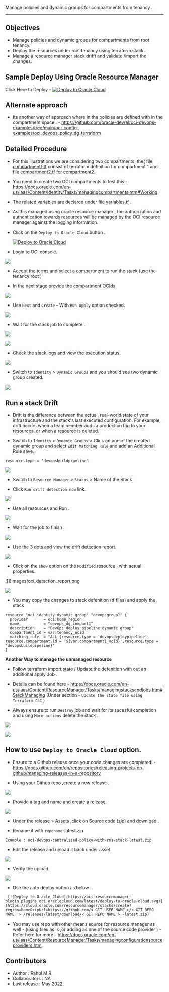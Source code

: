 Manage policies and dynamic groups for compartments from tenancy .

------------

Objectives 
---

- Manage policies and dynamic groups for compartments from root tenancy.
- Deploy the resources under root tenancy using terraform stack .
- Manage a resource manager stack drifft and validate /import the changes. 


Sample Deploy Using Oracle Resource Manager
--------- 

Click Here to Deploy - [![Deploy to Oracle Cloud](https://oci-resourcemanager-plugin.plugins.oci.oraclecloud.com/latest/deploy-to-oracle-cloud.svg)](https://cloud.oracle.com/resourcemanager/stacks/create?region=home&zipUrl=https://github.com/RahulMR42/oci-devops-centralized-policy-with-rms-stack/releases/latest/download/oci-devops-centralized-policy-with-rms-stack-latest.zip)


Alternate approach
---
- Its another way of approach where in the policies are defined with in the compartment space . - https://github.com/oracle-devrel/oci-devops-examples/tree/main/oci-config-examples/oci_devops_policy_dg_terraform 

Detailed Procedure
---------

- For this illustrations we are considering two compartments ,the( file [compartment1.tf](compartment1.tf) consist of terraform definition for compartment 1 and file [compartment2.tf](compartment2.tf) for compartment2.

- You need to create two OCI compartments to test this - https://docs.oracle.com/en-us/iaas/Content/Identity/Tasks/managingcompartments.htm#Working 

- The related variables are declared under file [variables.tf](variables.tf) .

- As this managed using oracle resource manager , the authorization and authentication towards resources will be managed by the OCI resource manager against the logging information.

- Click on the `Deploy to Oracle Cloud` button .

    [![Deploy to Oracle Cloud](https://oci-resourcemanager-plugin.plugins.oci.oraclecloud.com/latest/deploy-to-oracle-cloud.svg)](https://cloud.oracle.com/resourcemanager/stacks/create?region=home&zipUrl=https://github.com/RahulMR42/oci-devops-centralized-policy-with-rms-stack/releases/latest/download/oci-devops-centralized-policy-with-rms-stack-latest.zip)


- Login to OCI console.

![](images/oci_console.png)

- Accept the terms and select a compartment to run the stack (use the tenancy root )

- In the next stage provide the compartment OCIds. 

![](images/oci_stack_vairables.png)

- Use `Next` and `Create` - With `Run Apply` option checked.

![](images/oci_stack_create.png)

- Wait for the stack job to complete .

![](images/oci_stack_progress.png)

![](images/oci_stack_finished.png)

- Check the stack logs and view the execution status.

![](images/oci_stack_logs.png)

- Switch to `Identity` > `Dynamic Groups` and you should see two dynamic group created.

![](images/oci_dg.png)

Run a stack Drift
------

- Drift is the difference between the actual, real-world state of your infrastructure and the stack's last executed configuration. For example, drift occurs when a team member adds a production tag to your resources, or when a resource is deleted.


- Switch to `Identity` > `Dynamic Groups` > Click on one of the created dynamic group and select `Edit Matching Rule` and add an Additional Rule  save.

```
resource.type = 'devopsbuildpipeline'
```

![](images/oci_dg_rules.png)


- Switch to `Resource Manager` > `Stacks` > Name of the Stack 

- Click `Run drift detection now` link.

![](images/oci_stack_run_drift.png)

- Use all resources and Run .

![](images/oci_stack_run_drift1.png)


- Wait for the job to finish .

![](images/oci_drift_status.png)

- Use the 3 dots and view the drift detection report.

![](images/oci_stack_view.png)


- Click on the `show` option on the `Modified` resource , with actual properties.

![])images/oci_detection_report.png

![](images/oci_stack_actual_view.png)

- You may copy the changes to stack defenition (tf files)  and apply the stack 

```
resource "oci_identity_dynamic_group" "devopsgroup1" {
  provider       = oci.home_region
  name           = "devops_dg_compart1"
  description    = "DevOps deploy pipeline dynamic group"
  compartment_id = var.tenancy_ocid
  matching_rule  = "ALL {resource.type = 'devopsdeploypipeline', resource.compartment.id = '${var.compartment1_ocid}',resource.type = 'devopsbuildpipeline}"
}
```

**Another Way to manage the unmanaged resource** 

- Follow terraform import state / Update the defenition with out an additional apply Job .

- Details can be found here - https://docs.oracle.com/en-us/iaas/Content/ResourceManager/Tasks/managingstacksandjobs.htm#StackManaging (Under section - `Update the state file using Terraform CLI` )


- Always ensure to run `Destroy` job and wait for its sucesful completion and using  `More actions` delete the stack .

![](images/oci_stack_destroy.png)

![](images/oci_stack_delete.png)

How to use `Deploy to Oracle Cloud` option.
-------

- Ensure to a Github release once your code changes are completed. - https://docs.github.com/en/repositories/releasing-projects-on-github/managing-releases-in-a-repository

- Using your Github repo ,create a new release .

![](images/git1.png)

- Provide a tag and name and create a release.

![](images/git2.png)

- Under the release > Assets ,click on Source code (zip) and download .

- Rename it with `reponame`-latest.zip 

```
Example : oci-devops-centralized-policy-with-rms-stack-latest.zip 
```

- Edit the release and upload it back under asset.

![](images/git3.png)

- Verify the upload.

![](images/git4.png)

- Use the auto deploy button as below .


```
 [![Deploy to Oracle Cloud](https://oci-resourcemanager-plugin.plugins.oci.oraclecloud.com/latest/deploy-to-oracle-cloud.svg)](https://cloud.oracle.com/resourcemanager/stacks/create?region=home&zipUrl=https://github.com/< GIT USER NAME >/< GIT REPO NAME  > /releases/latest/download/< GIT REPO NAME > -latest.zip)

 ```

 - You may use repo with other means source for resource manager as well - (using files as is ,or adding as one of the source code provider ) - Refer here for more - https://docs.oracle.com/en-us/iaas/Content/ResourceManager/Tasks/managingconfigurationsourceproviders.htm 

Contributors 
----

- Author : Rahul M R.
- Collaborators : NA
- Last release : May 2022







